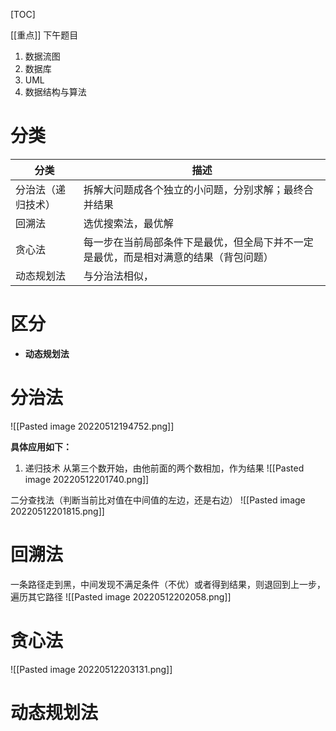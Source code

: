 [TOC]

[[重点]] 下午题目
1. 数据流图
2. 数据库
3. UML
4. 数据结构与算法

# 分类
| 分类       | 描述 |
| ---------- | ---- |
| 分治法（递归技术）     | 拆解大问题成各个独立的小问题，分别求解；最终合并结果     |
| 回溯法     | 选优搜索法，最优解     |
| 贪心法     | 每一步在当前局部条件下是最优，但全局下并不一定是最优，而是相对满意的结果（背包问题）     |
| 动态规划法 | 与分治法相似，     |

# 区分
* **动态规划法**

# 分治法
![[Pasted image 20220512194752.png]]

**具体应用如下：**
1. 递归技术
从第三个数开始，由他前面的两个数相加，作为结果
![[Pasted image 20220512201740.png]]

二分查找法（判断当前比对值在中间值的左边，还是右边）
![[Pasted image 20220512201815.png]]

# 回溯法
一条路径走到黑，中间发现不满足条件（不优）或者得到结果，则退回到上一步，遍历其它路径
![[Pasted image 20220512202058.png]]


# 贪心法
![[Pasted image 20220512203131.png]]

# 动态规划法